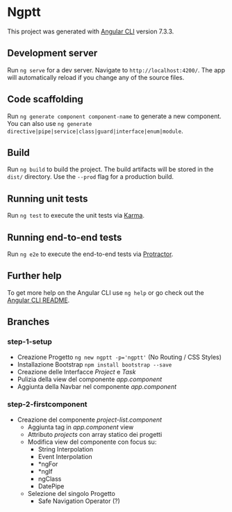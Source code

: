 # Ngptt

This project was generated with [Angular CLI](https://github.com/angular/angular-cli) version 7.3.3.

## Development server

Run `ng serve` for a dev server. Navigate to `http://localhost:4200/`. The app will automatically reload if you change any of the source files.

## Code scaffolding

Run `ng generate component component-name` to generate a new component. You can also use `ng generate directive|pipe|service|class|guard|interface|enum|module`.

## Build

Run `ng build` to build the project. The build artifacts will be stored in the `dist/` directory. Use the `--prod` flag for a production build.

## Running unit tests

Run `ng test` to execute the unit tests via [Karma](https://karma-runner.github.io).

## Running end-to-end tests

Run `ng e2e` to execute the end-to-end tests via [Protractor](http://www.protractortest.org/).

## Further help

To get more help on the Angular CLI use `ng help` or go check out the [Angular CLI README](https://github.com/angular/angular-cli/blob/master/README.md).

## Branches

### step-1-setup

- Creazione Progetto `ng new ngptt -p='ngptt'` (No Routing / CSS Styles)
- Installazione Bootstrap `npm install bootstrap --save`
- Creazione delle Interfacce *Project* e *Task*
- Pulizia della view del componente *app.component*
- Aggiunta della Navbar nel componente *app.component*

### step-2-firstcomponent

- Creazione del componente *project-list.component*
    - Aggiunta tag in *app.component* view
    - Attributo *projects* con array statico dei progetti
    - Modifica view del componente con focus su:
        - String Interpolation
        - Event Interpolation
        - *ngFor
        - *ngIf
        - ngClass
        - DatePipe
    - Selezione del singolo Progetto
        - Safe Navigation Operator (?)